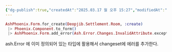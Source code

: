 ```yaml
---
{"dg-publish":true,"createdAt":"2025.03.17 월 오후 15:27","modifiedAt":"2025.03.19 수 오후 15:07","tags":["error","elixir","ash","form"],"permalink":"/임시/ash form에서의 임시 추가 에러/","dgPassFrontmatter":true}
---
```



```elixir
AshPhoenix.Form.for_create(Deopjib.Settlement.Room, :create)
 |> Phoenix.Component.to_form() 
 |> AshPhoenix.Form.add_error(Ash.Error.Changes.InvalidAttribute.exception(message: "이미 추가된 이름이야", field: :name))
```



ash.Error 에 이미 정의되어 있는 타입에 활용해서 changeset에 에러를 추가한다.

